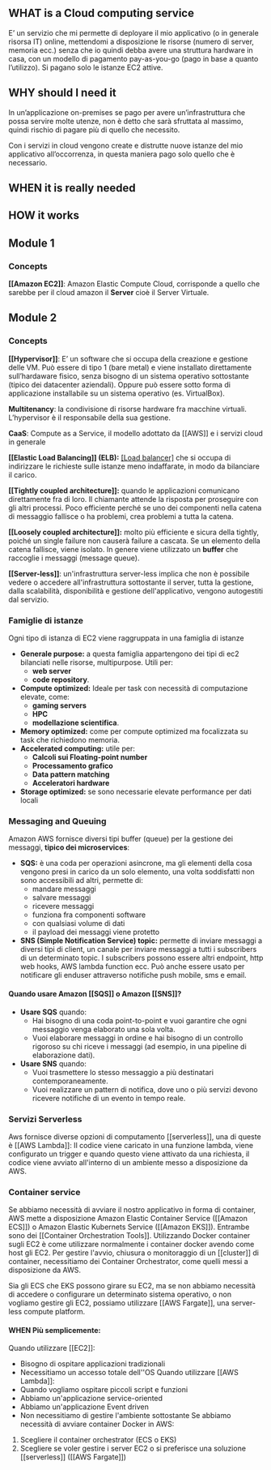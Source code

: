 ## WHAT is a Cloud computing service

E’ un servizio che mi permette di deployare il mio applicativo (o in generale risorsa IT) online, mettendomi a disposizione le risorse (numero di server, memoria ecc.) senza che io quindi debba avere una struttura hardware in casa, con un modello di pagamento pay-as-you-go (pago in base a quanto l’utilizzo). Si pagano solo le istanze EC2 attive.

## WHY should I need it

In un’applicazione on-premises se pago per avere un’infrastruttura che possa servire molte utenze, non è detto che sarà sfruttata al massimo, quindi rischio di pagare più di quello che necessito.

Con i servizi in cloud vengono create e distrutte nuove istanze del mio applicativo all’occorrenza, in questa maniera pago solo quello che è necessario.

## WHEN it is really needed

## HOW it works

## Module 1

### Concepts

**[[Amazon EC2]]**: Amazon Elastic Compute Cloud, corrisponde a quello che sarebbe per il cloud amazon il **Server** cioè il Server Virtuale.

## Module 2

### Concepts

**[[Hypervisor]]**: E’ un software che si occupa della creazione e gestione delle VM. Può essere di tipo 1 (bare metal) e viene installato direttamente sull’hardaware fisico, senza bisogno di un sistema operativo sottostante (tipico dei datacenter aziendali). Oppure può essere sotto forma di applicazione installabile su un sistema operativo (es. VirtualBox).

**Multitenancy**: la condivisione di risorse hardware fra macchine virtuali. L’hypervisor è il responsabile della sua gestione.

**CaaS**: Compute as a Service, il modello adottato da [[AWS]] e i servizi cloud in generale

**[[Elastic Load Balancing]] (ELB):** [[Load balancer]](applicazione) che si occupa di indirizzare le richieste sulle istanze meno indaffarate, in modo da bilanciare il carico.

**[[Tightly coupled architecture]]:** quando le applicazioni comunicano direttamente fra di loro. Il chiamante attende la risposta per proseguire con gli altri processi. Poco efficiente perché se uno dei componenti nella catena di messaggio fallisce o ha problemi, crea problemi a tutta la catena.

**[[Loosely coupled architecture]]:** molto più efficiente e sicura della tightly, poiché un single failure non causerà failure a cascata. Se un elemento della catena fallisce, viene isolato. In genere viene utilizzato un **buffer** che raccoglie i messaggi (message queue).

**[[Server-less]]**: un'infrastruttura server-less implica che non è possibile vedere o accedere all'infrastruttura sottostante il server, tutta la gestione, dalla scalabilità, disponibilità e gestione dell'applicativo, vengono autogestiti dal servizio.
### Famiglie di istanze

Ogni tipo di istanza di EC2 viene raggruppata in una famiglia di istanze

- **Generale purpose:** a questa famiglia appartengono dei tipi di ec2 bilanciati nelle risorse, multipurpose. Utili per:
    - **web server**
    - **code repository**.
- **Compute optimized:** Ideale per task con necessità di computazione elevate, come:
    - **gaming servers**
    - **HPC**
    - **modellazione scientifica**.
- **Memory optimized:** come per compute optimized ma focalizzata su task che richiedono memoria.
- **Accelerated computing:** utile per:
    - **Calcoli sui Floating-point number**
    - **Processamento grafico**
    - **Data pattern matching**
    - **Acceleratori hardware**
- **Storage optimized:** se sono necessarie elevate performance per dati locali

### Messaging and Queuing

Amazon AWS fornisce diversi tipi buffer (queue) per la gestione dei messaggi, **tipico dei microservices**:

- **SQS:** è una coda per operazioni asincrone, ma gli elementi della cosa vengono presi in carico da un solo elemento, una volta soddisfatti non sono accessibili ad altri, permette di:
    - mandare messaggi
    - salvare messaggi
    - ricevere messaggi
    - funziona fra componenti software
    - con qualsiasi volume di dati
    - il payload dei messaggi viene protetto
- **SNS (Simple Notification Service) topic:** permette di inviare messaggi a diversi tipi di client, un canale per inviare messaggi a tutti i subscribers di un determinato topic. I subscribers possono essere altri endpoint, http web hooks, AWS lambda function ecc. Può anche essere usato per notificare gli enduser attraverso notifiche push mobile, sms e email.

#### Quando usare Amazon [[SQS]] o Amazon [[SNS]]?

- **Usare SQS** quando:
    - Hai bisogno di una coda point-to-point e vuoi garantire che ogni messaggio venga elaborato una sola volta.
    - Vuoi elaborare messaggi in ordine e hai bisogno di un controllo rigoroso su chi riceve i messaggi (ad esempio, in una pipeline di elaborazione dati).
- **Usare SNS** quando:
    - Vuoi trasmettere lo stesso messaggio a più destinatari contemporaneamente.
    - Vuoi realizzare un pattern di notifica, dove uno o più servizi devono ricevere notifiche di un evento in tempo reale.
### Servizi Serverless
Aws fornisce diverse opzioni di computamento [[serverless]], una di queste è [[AWS Lambda]]:
Il codice viene caricato in una funzione lambda, viene configurato un trigger e quando questo viene attivato da una richiesta, il codice viene avviato all'interno di un ambiente messo a disposizione da AWS.

### Container service
Se abbiamo necessità di avviare il nostro applicativo in forma di container, AWS mette a disposizione Amazon Elastic Container Service ([[Amazon ECS]]) o Amazon Elastic Kubernets Service ([[Amazon EKS]]). Entrambe sono dei [[Container Orchestration Tools]].
Utilizzando Docker container sugli EC2 è come utilizzare normalmente i container docker avendo come host gli EC2. Per gestire l'avvio, chiusura o monitoraggio di un [[cluster]] di container, necessitiamo dei Container Orchestrator, come quelli messi a disposizione da AWS.

Sia gli ECS che EKS possono girare su EC2, ma se non abbiamo necessità di accedere o configurare un determinato sistema operativo, o non vogliamo gestire gli EC2, possiamo utilizzare [[AWS Fargate]], una server-less compute platform.

#### WHEN Più semplicemente:
Quando utilizzare [[EC2]]:
- Bisogno di ospitare applicazioni tradizionali
- Necessitiamo un accesso totale dell''OS
Quando utilizzare [[AWS Lambda]]:
- Quando vogliamo ospitare piccoli script e funzioni
- Abbiamo un'applicazione service-oriented
- Abbiamo un'applicazione Event driven
- Non necessitiamo di gestire l'ambiente sottostante
Se abbiamo necessità di avviare container Docker in AWS:
1. Scegliere il container orchestrator (ECS o EKS)
2. Scegliere se voler gestire i server EC2 o si preferisce una soluzione [[serverless]] ([[AWS Fargate]])